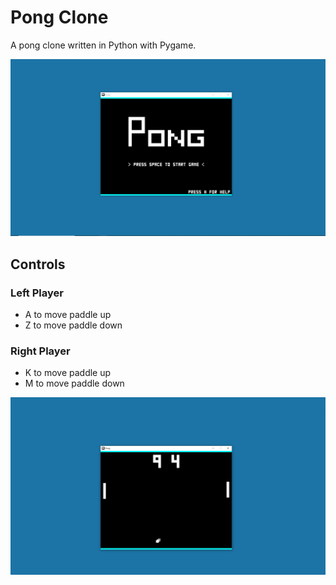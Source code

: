 # Pong Clone
A pong clone written in Python with Pygame.

![Main Menu](/Screenshots/main-menu.png?raw=true "Main Menu")

## Controls
### Left Player
* A to move paddle up
* Z to move paddle down

### Right Player
* K to move paddle up
* M to move paddle down

![In Game](/Screenshots/in-game.png?raw=true "In Game")
